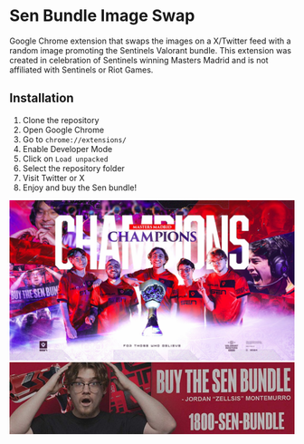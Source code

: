 # Sen Bundle Image Swap

Google Chrome extension that swaps the images on a X/Twitter feed with a random image promoting the Sentinels Valorant bundle. This extension was created in celebration of Sentinels winning Masters Madrid and is not affiliated with Sentinels or Riot Games.

## Installation

1. Clone the repository
2. Open Google Chrome
3. Go to `chrome://extensions/`
4. Enable Developer Mode
5. Click on `Load unpacked`
6. Select the repository folder
7. Visit Twitter or X
8. Enjoy and buy the Sen bundle!

![Sentinels Masters Madrid Champions](/assets/sen_champs.jpeg)
![Buy the Sen Bundle](/assets/sen_bundle0.jpeg)
